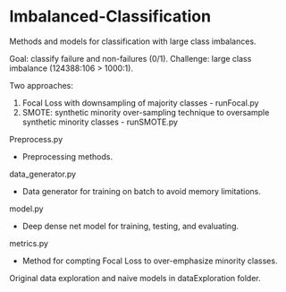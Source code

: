 # Imbalanced-Classification
Methods and models for classification with large class imbalances. 

Goal: classify failure and non-failures (0/1). 
Challenge: large class imbalance (124388:106 > 1000:1).

Two approaches:
  1. Focal Loss with downsampling of majority classes - runFocal.py
  2. SMOTE: synthetic minority over-sampling technique to oversample synthetic minority classes - runSMOTE.py
  
Preprocess.py
  - Preprocessing methods. 
  
data_generator.py
  - Data generator for training on batch to avoid memory limitations.  
  
model.py
  - Deep dense net model for training, testing, and evaluating.
  
metrics.py
  - Method for compting Focal Loss to over-emphasize minority classes. 
  
Original data exploration and naive models in dataExploration folder. 
